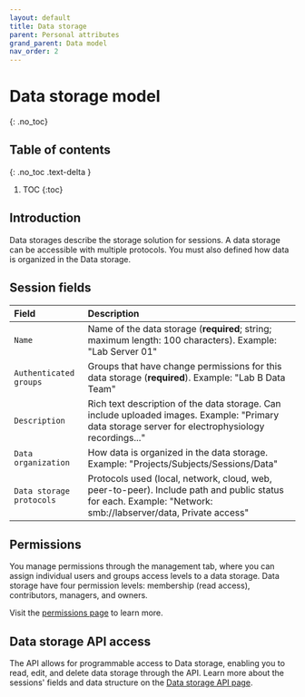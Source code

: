 ```yaml
---
layout: default
title: Data storage
parent: Personal attributes
grand_parent: Data model
nav_order: 2
---
```


# Data storage model
{: .no_toc}

## Table of contents
{: .no_toc .text-delta }

1. TOC
{:toc}

## Introduction 

Data storages describe the storage solution for sessions. A data storage can be accessible with multiple protocols. You must also defined how data is organized in the Data storage.

## Session fields

| Field                | Description |
|:---------------------|:------------|
| `Name`                 | Name of the data storage (**required**; string; maximum length: 100 characters). Example: "Lab Server 01" |
| `Authenticated groups` | Groups that have change permissions for this data storage (**required**). Example: "Lab B Data Team" |
| `Description`          | Rich text description of the data storage. Can include uploaded images. Example: "Primary data storage server for electrophysiology recordings..." |
| `Data organization`    | How data is organized in the data storage. Example: "Projects/Subjects/Sessions/Data" |
| `Data storage protocols` | Protocols used (local, network, cloud, web, peer-to-peer). Include path and public status for each. Example: "Network: smb://labserver/data, Private access" |

## Permissions

You manage permissions through the management tab, where you can assign individual users and groups access levels to a data storage. Data storage have four permission levels: membership (read access), contributors, managers, and owners.

Visit the [permissions page]({{"datamodel/permissions/"|absolute_url}}) to learn more. 

## Data storage API access

The API allows for programmable access to Data storage, enabling you to read, edit, and delete data storage through the API. Learn more about the sessions' fields and data structure on the [Data storage API page]({{"api/personal_attributes/datastorage/"|absolute_url}}). 
